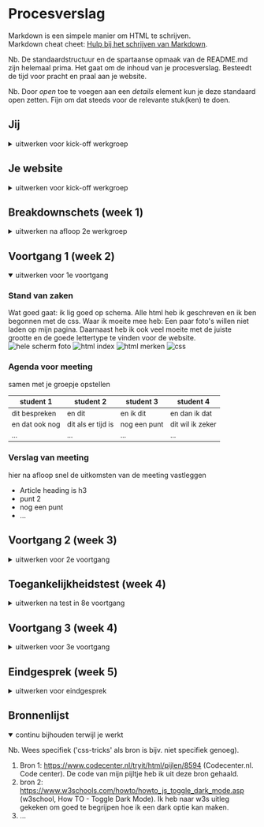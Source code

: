 # Procesverslag
Markdown is een simpele manier om HTML te schrijven.  
Markdown cheat cheet: [Hulp bij het schrijven van Markdown](https://github.com/adam-p/markdown-here/wiki/Markdown-Cheatsheet).

Nb. De standaardstructuur en de spartaanse opmaak van de README.md zijn helemaal prima. Het gaat om de inhoud van je procesverslag. Besteedt de tijd voor pracht en praal aan je website.

Nb. Door *open* toe te voegen aan een *details* element kun je deze standaard open zetten. Fijn om dat steeds voor de relevante stuk(ken) te doen.





## Jij

<details>
<summary>uitwerken voor kick-off werkgroep</summary>

### Auteur:
<p>Sara Klaverstijn</p>

#### Je startniveau:
<p>Mijn startniveau is op dit moment blauw. Vorig jaar wist ik nog niks en heb ik veel geleerd. Alleen ben ik weer veel vergeten omdat ik lang niet met HTML, CSS en Javascript heb gewerkt.Maar ik denk als ik weer begin dat ik snel weer het ga begrijpen. </p>


#### Je focus:

hier je focus (kies uit responsive óf surface plane)
 
</details>





## Je website

<details>
<summary>uitwerken voor kick-off werkgroep</summary>

### Je opdracht:
<a href="https://www.heinekennederland.nl">Heineken Nederland</a>

#### Screenshot(s) van de eerste pagina (small screen): 
<p>Onze merken</p>
<img src="/images/onzemerken.png" width="375px" alt="omschrijving van de pagina">

#### Screenshot(s) van de tweede pagina (small screen):
<p>Ons bedrijf</p>
<img src="onsbedrijf.png" width="375px" alt="omschrijving van de pagina">
 
</details>



## Breakdownschets (week 1)

<details>
<summary>uitwerken na afloop 2e werkgroep</summary>

### de hele pagina: 
<img src="breakdown.bedrijf.header.png" width="375px" alt="breakdown bedrijf 1">
<img src="breakdown.bedrijf.footer.png" width="375px" alt="breakdown bedrijf 2">
<img src="breakdown.merken.header.png" width="375px" alt="breakdown merken 1">
<img src="breakdown.merken.header.png" width="375px" alt="breakdown merken 2">

### dynamisch deel (bijv menu): 
<img src="breakdown.menu.png" width="375px" alt="breakdown menu">



</details>





## Voortgang 1 (week 2)

<details open>
<summary>uitwerken voor 1e voortgang</summary>

### Stand van zaken
Wat goed gaat: ik lig goed op schema. Alle html heb ik geschreven en ik ben begonnen met de css. 
Waar ik moeite mee heb: Een paar foto's willen niet laden op mijn pagina. Daarnaast heb ik ook veel moeite met de juiste grootte en de goede lettertype 
te vinden voor de website.
<img src="heinekennederland.png" width="375px" alt="hele scherm foto">
<img src="html.index.png" width="375px" alt="html index">
<img src="html.merken.png" width="375px" alt="html merken">
<img src="css.png" width="375px" alt="css">


### Agenda voor meeting
samen met je groepje opstellen

| student 1      | student 2          | student 3    | student 4        |
| ---            | ---                | ---          | ---              |
| dit bespreken  | en dit             | en ik dit    | en dan ik dat    |
| en dat ook nog | dit als er tijd is | nog een punt | dit wil ik zeker |
| ...            | ...                | ...          | ...              |


### Verslag van meeting
hier na afloop snel de uitkomsten van de meeting vastleggen

- Article heading is h3
- punt 2
- nog een punt
- ...

</details>





## Voortgang 2 (week 3)

<details>
<summary>uitwerken voor 2e voortgang</summary>

### Stand van zaken
Het gaat wel goed deze week. Mijn HTML heb ik af en ik ben verder gaan werken aan mijn CSS. Ik ben al best wel ver met mijn CSS. Ik moet alleen nog 
de moeilijke dingen doen. Ik ben nog niet begonnen met mijn javascript. 


### Agenda voor meeting
samen met je groepje opstellen

| student 1      | student 2          | student 3    | student 4        |
| ---            | ---                | ---          | ---              |
| dit bespreken  | en dit             | en ik dit    | en dan ik dat    |
| en dat ook nog | dit als er tijd is | nog een punt | dit wil ik zeker |
| ...            | ...                | ...          | ...              |


### Verslag van meeting
hier na afloop snel de uitkomsten van de meeting vastleggen

- Span gebruiken om in CSS hoofdletters te maken.
- Begin met je javascript
- 
- 

</details>





## Toegankelijkheidstest (week 4)

<details>
<summary>uitwerken na test in 8e voortgang</summary>

### Bevindingen
Lijst met je bevindingen die in de test naar voren kwamen:

#### Is het tabbaar?
Bij de eerste opdracht moesten we door onze site tabben. De linkjes pakte de computer goed. Het lukte me niet om
de teksten ook mee te krijgen tijdens het tabben.


#### Hoe goed leesbaar? 
Bij de tweede opdracht moest ik doormiddel van verschillende brillen door mijn site heen. De eerste bril zorgde ervoor dat 
ik mijn kleuren anders ging zien. Met de bril op kon ik alles nog goed lezen. Met de andere brillen kon ik ook gewoon goed door 
mijn website.


#### Titel volgende bevinding. 
Daarna kreeg ik een band om mijn arm waardoor mijn arm helemaal ging trillen. Het was niet heel moeilijk om door mijn site te gaan alleen ik realiseerde
met wel dat mijn buttons misschien wat groter moeten. 



</details>





## Voortgang 3 (week 4)

<details>
<summary>uitwerken voor 3e voortgang</summary>

### Stand van zaken
Ik loop tot nu toe best wel goed op schema. Ik loop een beetje achter met de CSS scrhijven en ik ben nog steeds niet begonnen aan de javascript. Maar tot nu toe 
ziet er site er wel al best wel hetzelfde uit als die van Heineken.


### Agenda voor meeting
samen met je groepje opstellen

| student 1      | student 2          | student 3    | student 4        |
| ---            | ---                | ---          | ---              |
| dit bespreken  | en dit             | en ik dit    | en dan ik dat    |
| en dat ook nog | dit als er tijd is | nog een punt | dit wil ik zeker |
| ...            | ...                | ...          | ...              |


### Verslag van meeting
hier na afloop snel de uitkomsten van de meeting vastleggen

- Echt verder gaan werken
- 

</details>





## Eindgesprek (week 5)

<details>
<summary>uitwerken voor eindgesprek</summary>

### Stand van zaken
Ik ben eindelijk begonnen aan mijn javascript en ik was ook nog vergeten dat ik iets moest bedenken voor Surface. Doormiddel van hulp door Sam lukte het me uiteindelijk om 
een goede hamburg menu te maken. Daarnaast heb ik gewerkt aan mijn dark/light mode. Ik ben best wel trots op mijn eindproduct. Het kan altijd nog wel wat beter maar ik heb weer
veel geleerd deze paar werken. Wat beter kon gaan is dat ik de dingen die ik moeilijk vond niet zo moest uitstellen. Hierdoor kwam ik in tijdnood op het eind.

### Screenshot(s)
<img src="onsbedrijf.eindfoto2.png" width="375px" alt="eindfoto ons bedrijf">
<img src="menu.eindfoto2.png" width="375px" alt="eindfoto menu">
<img src="onzemerken.eindfoto.png" width="375px" alt="eindfoto menu">

</details>





## Bronnenlijst

<details open>
<summary>continu bijhouden terwijl je werkt</summary>

Nb. Wees specifiek ('css-tricks' als bron is bijv. niet specifiek genoeg).

1. Bron 1: https://www.codecenter.nl/tryit/html/pijlen/8594 (Codecenter.nl. Code center). De code van mijn pijltje heb ik uit deze bron gehaald.
2. bron 2: https://www.w3schools.com/howto/howto_js_toggle_dark_mode.asp (w3school, How TO - Toggle Dark Mode). Ik heb naar w3s uitleg gekeken om goed te begrijpen hoe ik een dark optie kan maken.
3. ...

</details>